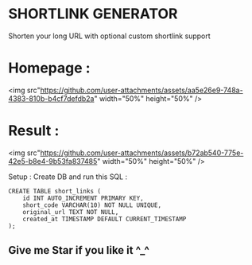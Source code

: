# SHORTLINK GENERATOR

Shorten your long URL with optional custom shortlink support

# Homepage :
<img src"https://github.com/user-attachments/assets/aa5e26e9-748a-4383-810b-b4cf7defdb2a" width="50%" height="50%" />

# Result :
<img src"https://github.com/user-attachments/assets/b72ab540-775e-42e5-b8e4-9b53fa837485" width="50%" height="50%" />

Setup :
Create DB and run this SQL :

```
CREATE TABLE short_links (
    id INT AUTO_INCREMENT PRIMARY KEY,
    short_code VARCHAR(10) NOT NULL UNIQUE,
    original_url TEXT NOT NULL,
    created_at TIMESTAMP DEFAULT CURRENT_TIMESTAMP
);
```

## Give me Star if you like it ^_^
